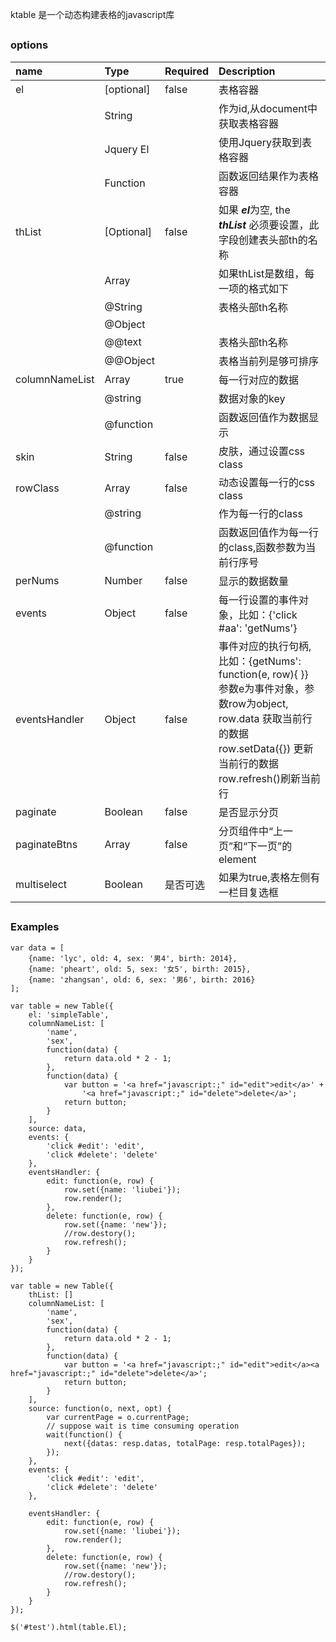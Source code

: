 ktable 是一个动态构建表格的javascript库
## 

### options

|name|Type|Required|Description|
|:---|:---|:---|:---|
|el|[optional]|false|表格容器|
|  |String ||作为id,从document中获取表格容器|
|  |Jquery El||使用Jquery获取到表格容器|
|  |Function||函数返回结果作为表格容器|
|thList|[Optional]|false|如果 <em><strong>el</strong></em>为空, the <em><strong>thList</strong></em> 必须要设置，此字段创建表头部th的名称|
|  |Array||如果thList是数组，每一项的格式如下|
||@String| |表格头部th名称|
||@Object| ||
||@@text| |表格头部th名称|
||@@Object| |表格当前列是够可排序|
|columnNameList|Array|true|每一行对应的数据|
||@string||数据对象的key|
||@function||函数返回值作为数据显示|
|skin|String|false|皮肤，通过设置css class|
|rowClass|Array|false|动态设置每一行的css class|
||@string||作为每一行的class|
||@function||函数返回值作为每一行的class,函数参数为当前行序号|
|perNums|Number|false|显示的数据数量|
|events|Object|false|每一行设置的事件对象，比如：{'click #aa': 'getNums'}|
|eventsHandler|Object|false|事件对应的执行句柄,比如：{getNums': function(e, row){ }}  参数e为事件对象，参数row为object, row.data 获取当前行的数据 row.setData({}) 更新当前行的数据 row.refresh()刷新当前行|
|paginate|Boolean|false|是否显示分页|
|paginateBtns|Array|false|分页组件中“上一页”和“下一页”的element|
|multiselect|Boolean|是否可选|如果为true,表格左侧有一栏目复选框|

## 

### Examples

    var data = [
        {name: 'lyc', old: 4, sex: '男4', birth: 2014},
        {name: 'pheart', old: 5, sex: '女5', birth: 2015},
        {name: 'zhangsan', old: 6, sex: '男6', birth: 2016}
    ];

    var table = new Table({
        el: 'simpleTable',
        columnNameList: [
            'name',
            'sex', 
            function(data) {
                return data.old * 2 - 1;
            },
            function(data) {
                var button = '<a href="javascript:;" id="edit">edit</a>' + 
                    '<a href="javascript:;" id="delete">delete</a>';
                return button;
            }
        ],
        source: data,
        events: {
            'click #edit': 'edit',
            'click #delete': 'delete'
        },
        eventsHandler: {
            edit: function(e, row) {
                row.set({name: 'liubei'});
                row.render();
            },
            delete: function(e, row) {
                row.set({name: 'new'});
                //row.destory();
                row.refresh();
            }
        }
    });

    var table = new Table({
        thList: []
        columnNameList: [
            'name',
            'sex', 
            function(data) {
                return data.old * 2 - 1;
            },
            function(data) {
                var button = '<a href="javascript:;" id="edit">edit</a><a href="javascript:;" id="delete">delete</a>';
                return button;
            }
        ],
        source: function(o, next, opt) { 
            var currentPage = o.currentPage;
            // suppose wait is time consuming operation 
            wait(function() {
                next({datas: resp.datas, totalPage: resp.totalPages});
            });
        },
        events: {
            'click #edit': 'edit',
            'click #delete': 'delete'
        },

        eventsHandler: {
            edit: function(e, row) {
                row.set({name: 'liubei'});
                row.render();
            },
            delete: function(e, row) {
                row.set({name: 'new'});
                //row.destory();
                row.refresh();
            }
        }
    });

    $('#test').html(table.El);